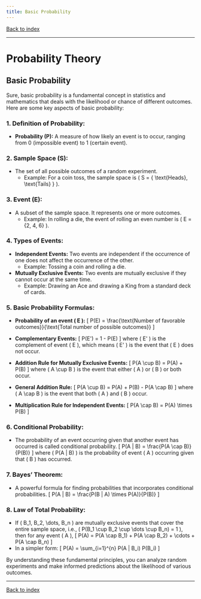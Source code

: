 ```yaml
---
title: Basic Probability
---
```


[Back to index](index.html)

---
# Probability Theory
## Basic Probability

Sure, basic probability is a fundamental concept in statistics and mathematics that deals with the likelihood or chance of different outcomes. Here are some key aspects of basic probability:

### 1. **Definition of Probability:**
   - **Probability (P):** A measure of how likely an event is to occur, ranging from 0 (impossible event) to 1 (certain event).

### 2. **Sample Space (S):**
   - The set of all possible outcomes of a random experiment. 
     - Example: For a coin toss, the sample space is \( S = \{ \text{Heads}, \text{Tails} \} \).

### 3. **Event (E):**
   - A subset of the sample space. It represents one or more outcomes.
     - Example: In rolling a die, the event of rolling an even number is \( E = \{2, 4, 6\} \).

### 4. **Types of Events:**
   - **Independent Events:** Two events are independent if the occurrence of one does not affect the occurrence of the other.
     - Example: Tossing a coin and rolling a die.
   - **Mutually Exclusive Events:** Two events are mutually exclusive if they cannot occur at the same time.
     - Example: Drawing an Ace and drawing a King from a standard deck of cards.

### 5. **Basic Probability Formulas:**
   - **Probability of an event \( E \):** 
     \[
     P(E) = \frac{\text{Number of favorable outcomes}}{\text{Total number of possible outcomes}}
     \]

   - **Complementary Events:**
     \[
     P(E') = 1 - P(E)
     \]
     where \( E' \) is the complement of event \( E \), which means \( E' \) is the event that \( E \) does not occur.

   - **Addition Rule for Mutually Exclusive Events:**
     \[
     P(A \cup B) = P(A) + P(B)
     \]
     where \( A \cup B \) is the event that either \( A \) or \( B \) or both occur.

   - **General Addition Rule:**
     \[
     P(A \cup B) = P(A) + P(B) - P(A \cap B)
     \]
     where \( A \cap B \) is the event that both \( A \) and \( B \) occur.

   - **Multiplication Rule for Independent Events:**
     \[
     P(A \cap B) = P(A) \times P(B)
     \]

### 6. **Conditional Probability:**
   - The probability of an event occurring given that another event has occurred is called conditional probability.
     \[
     P(A | B) = \frac{P(A \cap B)}{P(B)}
     \]
     where \( P(A | B) \) is the probability of event \( A \) occurring given that \( B \) has occurred.

### 7. **Bayes’ Theorem:**
   - A powerful formula for finding probabilities that incorporates conditional probabilities.
     \[
     P(A | B) = \frac{P(B | A) \times P(A)}{P(B)}
     \]

### 8. **Law of Total Probability:**
   - If \( B_1, B_2, \dots, B_n \) are mutually exclusive events that cover the entire sample space, i.e., \( P(B_1 \cup B_2 \cup \dots \cup B_n) = 1 \), then for any event \( A \),
     \[
     P(A) = P(A \cap B_1) + P(A \cap B_2) + \cdots + P(A \cap B_n)
     \]
   - In a simpler form:
     \[
     P(A) = \sum_{i=1}^{n} P(A | B_i) P(B_i)
     \]

By understanding these fundamental principles, you can analyze random experiments and make informed predictions about the likelihood of various outcomes.

---
[Back to index](index.html)
